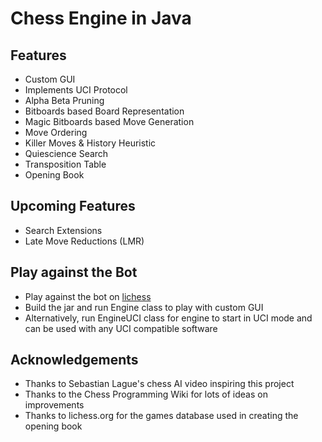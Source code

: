 # Chess Engine in Java

## Features
* Custom GUI
* Implements UCI Protocol
* Alpha Beta Pruning
* Bitboards based Board Representation
* Magic Bitboards based Move Generation
* Move Ordering
* Killer Moves & History Heuristic
* Quiescience Search
* Transposition Table
* Opening Book

## Upcoming Features
* Search Extensions
* Late Move Reductions (LMR)

## Play against the Bot
* Play against the bot on [lichess](https://lichess.org/@/shadowstormbot)
* Build the jar and run Engine class to play with custom GUI
* Alternatively, run EngineUCI class for engine to start in UCI mode and can be used with any UCI compatible software

## Acknowledgements
* Thanks to Sebastian Lague's chess AI video inspiring this project
* Thanks to the Chess Programming Wiki for lots of ideas on improvements
* Thanks to lichess.org for the games database used in creating the opening book




